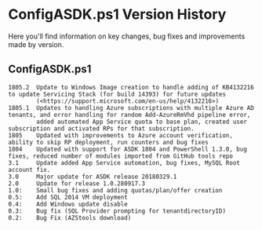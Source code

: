 # ConfigASDK.ps1 Version History
Here you'll find information on key changes, bug fixes and improvements made by version.

## ConfigASDK.ps1

    1805.2  Update to Windows Image creation to handle adding of KB4132216 to update Servicing Stack (for build 14393) for future updates
            (<https://support.microsoft.com/en-us/help/4132216>)
    1805.1  Updates to handling Azure subscriptions with multiple Azure AD tenants, and error handling for random Add-AzureRmVhd pipeline error,
            added automated App Service quota to base plan, created user subscription and activated RPs for that subscription.
    1805    Updated with improvements to Azure account verification, ability to skip RP deployment, run counters and bug fixes
    1804    Updated with support for ASDK 1804 and PowerShell 1.3.0, bug fixes, reduced number of modules imported from GitHub tools repo
    3.1     Update added App Service automation, bug fixes, MySQL Root account fix.
    3.0     Major update for ASDK release 20180329.1
    2.0     Update for release 1.0.280917.3 
    1.0:    Small bug fixes and adding quotas/plan/offer creation
    0.5:    Add SQL 2014 VM deployment
    0.4:    Add Windows update disable
    0.3:    Bug fix (SQL Provider prompting for tenantdirectoryID)
    0.2:    Bug Fix (AZStools download)
